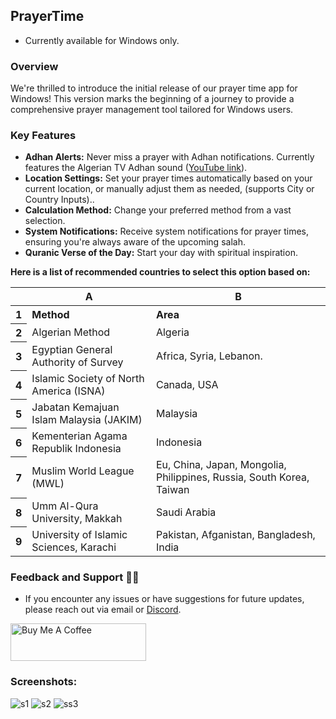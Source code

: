 ## PrayerTime
- Currently available for Windows only.
### **Overview**
We're thrilled to introduce the initial release of our prayer time app for Windows! This version marks the beginning of a journey to provide a comprehensive prayer management tool tailored for Windows users.


###  **Key Features**

- **Adhan Alerts:** Never miss a prayer with Adhan notifications. Currently features the Algerian TV Adhan sound ([YouTube link](https://www.youtube.com/watch?v=BSYGdLAmAfg)).
- **Location Settings:** Set your prayer times automatically based on your current location, or manually adjust them as needed, (supports City or Country Inputs)..
- **Calculation Method:** Change your preferred method from a vast selection.
- **System Notifications:** Receive system notifications for prayer times, ensuring you're always aware of the upcoming salah.
- **Quranic Verse of the Day:** Start your day with spiritual inspiration.


__Here is a list of recommended countries to select this option based on:__

<div class="ritz grid-container" dir="ltr"><table class="waffle" cellspacing="0" cellpadding="0"><thead><tr><th class="row-header freezebar-origin-ltr"></th><th id="0C0" style="width:271px;" class="column-headers-background">A</th><th id="0C1" style="width:435px;" class="column-headers-background">B</th></tr></thead><tbody><tr style="height: 20px"><th id="0R0" style="height: 20px;" class="row-headers-background"><div class="row-header-wrapper" style="line-height: 20px">1</div></th><td class="s0"><strong>Method</strong></td><td class="s0"><strong>Area</strong></td></tr><tr style="height: 20px"><th id="0R1" style="height: 20px;" class="row-headers-background"><div class="row-header-wrapper" style="line-height: 20px">2</div></th><td class="s1">Algerian Method</td><td class="s2">Algeria</td></tr><tr style="height: 20px"><th id="0R2" style="height: 20px;" class="row-headers-background"><div class="row-header-wrapper" style="line-height: 20px">3</div></th><td class="s1">Egyptian General Authority of Survey</td><td class="s2">Africa, Syria, Lebanon.</td></tr><tr style="height: 20px"><th id="0R3" style="height: 20px;" class="row-headers-background"><div class="row-header-wrapper" style="line-height: 20px">4</div></th><td class="s1">Islamic Society of North America (ISNA)</td><td class="s2">Canada, USA</td></tr><tr style="height: 20px"><th id="0R4" style="height: 20px;" class="row-headers-background"><div class="row-header-wrapper" style="line-height: 20px">5</div></th><td class="s1">Jabatan Kemajuan Islam Malaysia (JAKIM)</td><td class="s2">Malaysia</td></tr><tr style="height: 20px"><th id="0R5" style="height: 20px;" class="row-headers-background"><div class="row-header-wrapper" style="line-height: 20px">6</div></th><td class="s1">Kementerian Agama Republik Indonesia</td><td class="s2">Indonesia</td></tr><tr style="height: 20px"><th id="0R6" style="height: 20px;" class="row-headers-background"><div class="row-header-wrapper" style="line-height: 20px">7</div></th><td class="s1">Muslim World League (MWL)</td><td class="s2">Eu, China, Japan, Mongolia, Philippines, Russia, South Korea, Taiwan </td></tr><tr style="height: 20px"><th id="0R7" style="height: 20px;" class="row-headers-background"><div class="row-header-wrapper" style="line-height: 20px">8</div></th><td class="s1">Umm Al-Qura University, Makkah</td><td class="s2">Saudi Arabia</td></tr><tr style="height: 20px"><th id="0R8" style="height: 20px;" class="row-headers-background"><div class="row-header-wrapper" style="line-height: 20px">9</div></th><td class="s1">University of Islamic Sciences, Karachi</td><td class="s2">Pakistan, Afganistan, Bangladesh, India</td></tr></tbody></table></div>


###  **Feedback and Support 💜💚**
- If you encounter any issues or have suggestions for future updates, please reach out via email or [Discord](https://discord.gg/YR4jn9YHv2).

<a href="https://www.buymeacoffee.com/krenichrai2" target="_blank"><img src="https://cdn.buymeacoffee.com/buttons/v2/default-yellow.png" alt="Buy Me A Coffee" style="height: 60px !important;width: 217px !important;" ></a>

### **Screenshots:**
![s1](https://github.com/Krenich09/prayer-time-app/assets/108550028/c50101a6-2336-4c65-8d79-c13e92bee12d)
![s2](https://github.com/Krenich09/prayer-time-app/assets/108550028/51f8f67e-5ca0-4300-b275-24f316f22993)
![ss3](https://github.com/Krenich09/prayer-time-app/assets/108550028/8cecda55-f459-4b1e-a36a-d1ceadbe45b4)


